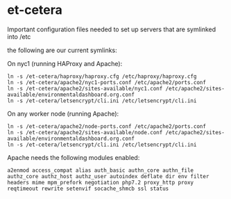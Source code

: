 # et-cetera
Important configuration files needed to set up servers that are symlinked into /etc

the following are our current symlinks:

On nyc1 (running HAProxy and Apache):
```
ln -s /et-cetera/haproxy/haproxy.cfg /etc/haproxy/haproxy.cfg
ln -s /et-cetera/apache2/nyc1-ports.conf /etc/apache2/ports.conf
ln -s /et-cetera/apache2/sites-available/nyc1.conf /etc/apache2/sites-available/environmentaldashboard.org.conf
ln -s /et-cetera/letsencrypt/cli.ini /etc/letsencrypt/cli.ini
```

On any worker node (running Apache):
```
ln -s /et-cetera/apache2/node-ports.conf /etc/apache2/ports.conf
ln -s /et-cetera/apache2/sites-available/node.conf /etc/apache2/sites-available/environmentaldashboard.org.conf
ln -s /et-cetera/letsencrypt/cli.ini /etc/letsencrypt/cli.ini
```

Apache needs the following modules enabled:
```
a2enmod access_compat alias auth_basic authn_core authn_file authz_core authz_host authz_user autoindex deflate dir env filter headers mime mpm_prefork negotiation php7.2 proxy_http proxy reqtimeout rewrite setenvif socache_shmcb ssl status
```
